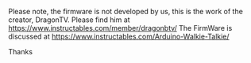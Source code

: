 Please note, the firmware is not developed by us, this is the work of the creator, DragonTV. Please find him at https://www.instructables.com/member/dragonbtv/
The FirmWare is discussed at https://www.instructables.com/Arduino-Walkie-Talkie/

Thanks
